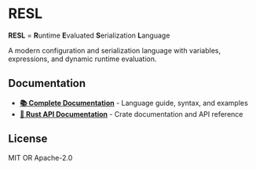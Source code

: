 # RESL

**RESL** = **R**untime **E**valuated **S**erialization **L**anguage

A modern configuration and serialization language with variables, expressions, and dynamic runtime evaluation.

## Documentation

- **[📚 Complete Documentation](https://decipher3114.github.io/resl/)** - Language guide, syntax, and examples
- **[📖 Rust API Documentation](https://docs.rs/resl)** - Crate documentation and API reference

## License

MIT OR Apache-2.0

